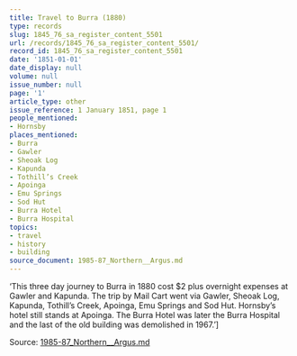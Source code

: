 ```yaml
---
title: Travel to Burra (1880)
type: records
slug: 1845_76_sa_register_content_5501
url: /records/1845_76_sa_register_content_5501/
record_id: 1845_76_sa_register_content_5501
date: '1851-01-01'
date_display: null
volume: null
issue_number: null
page: '1'
article_type: other
issue_reference: 1 January 1851, page 1
people_mentioned:
- Hornsby
places_mentioned:
- Burra
- Gawler
- Sheoak Log
- Kapunda
- Tothill’s Creek
- Apoinga
- Emu Springs
- Sod Hut
- Burra Hotel
- Burra Hospital
topics:
- travel
- history
- building
source_document: 1985-87_Northern__Argus.md
---
```


‘This three day journey to Burra in 1880 cost $2 plus overnight expenses at Gawler and Kapunda.  The trip by Mail Cart went via Gawler, Sheoak Log, Kapunda, Tothill’s Creek, Apoinga, Emu Springs and Sod Hut.  Hornsby’s hotel still stands at Apoinga.  The Burra Hotel was later the Burra Hospital and the last of the old building was demolished in 1967.’]

Source: [1985-87_Northern__Argus.md](/downloads/markdown/1985-87_Northern__Argus.md)
